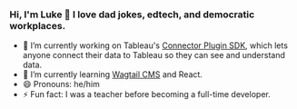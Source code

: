 ### Hi, I'm Luke 👋 I love dad jokes, edtech, and democratic workplaces.

- 🔭 I’m currently working on Tableau's [Connector Plugin SDK](https://githubcom/tableau/connector-plugin-sdk/), which lets anyone connect their data to Tableau so they can see and understand data.
- 🌱 I’m currently learning [Wagtail CMS](https://wagtail.io/) and React.
- 😄 Pronouns: he/him
- ⚡ Fun fact: I was a teacher before becoming a full-time developer.
